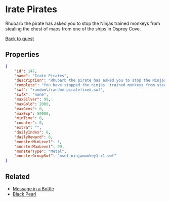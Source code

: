 # Irate Pirates

Rhubarb the pirate has asked you to stop the Ninjas trained monkeys from stealing the chest of maps from one of the ships in Osprey Cove.

[Back to quest](../quests.md)

## Properties

```json
{
    "id": 147,
    "name": "Irate Pirates",
    "description": "Rhubarb the pirate has asked you to stop the Ninjas trained monkeys from stealing the chest of maps from one of the ships in Osprey Cove.",
    "complete": "You have stopped the ninjas' trained monkeys from stealing the navigational charts from this ship, but there are many more ships to protect.",
    "swf": "random\/random-piratefixed.swf",
    "swfX": "none",
    "maxSilver": 99,
    "maxGold": 2000,
    "maxGems": 0,
    "maxExp": 50000,
    "minTime": 0,
    "counter": 0,
    "extra": "",
    "dailyIndex": 0,
    "dailyReward": 0,
    "monsterMinLevel": 1,
    "monsterMaxLevel": 99,
    "monsterType": "Metal",
    "monsterGroupSwf": "mset-ninjamonkey1-r1.swf"
}
```

## Related

- [Message in a Bottle](../items/985-message-in-a-bottle.md)
- [Black Pearl](../items/1003-black-pearl.md)

